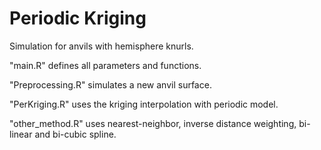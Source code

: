 # Periodic Kriging
Simulation for anvils with hemisphere knurls. 

"main.R" defines all parameters and functions. 

"Preprocessing.R" simulates a new anvil surface. 

"PerKriging.R" uses the kriging interpolation with periodic model. 

"other_method.R" uses nearest-neighbor, inverse distance weighting, bi-linear and bi-cubic spline. 
